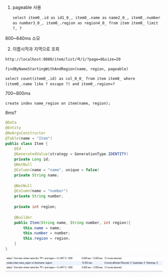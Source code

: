 1. pageable 사용
   
   `select item0_.id as id1_0_, item0_.name as name2_0_, item0_.number as number3_0_, item0_.region as region4_0_ from item item0_ limit ?, ?`

800~640ms 소모

2. 이름시작과 지역으로 조회

`http://localhost:8080/item/list/곽/1/?page=0&size=20`

`findByNameStartingWithAndRegion(name, region, pageable)`

`select count(item0_.id) as col_0_0_ from item item0_ where (item0_.name like ? escape ?) and item0_.region=?`

700~800ms

`create index name_region on item(name, region);`

8ms?

```java
@Data
@Entity
@NoArgsConstructor
@Table(name = "Item")
public class Item {
    @Id
    @GeneratedValue(strategy = GenerationType.IDENTITY)
    private Long id;
    @NotNull
    @Column(name = "name", unique = false)
    private String name;

    @NotNull
    @Column(name = "number")
    private String number;

    private int region;

    @Builder
    public Item(String name, String number, int region){
        this.name = name;
        this.number = number;
        this.region = region;
    }
}
```

![](page_assets/2024-04-03-20-36-19-image.png)
